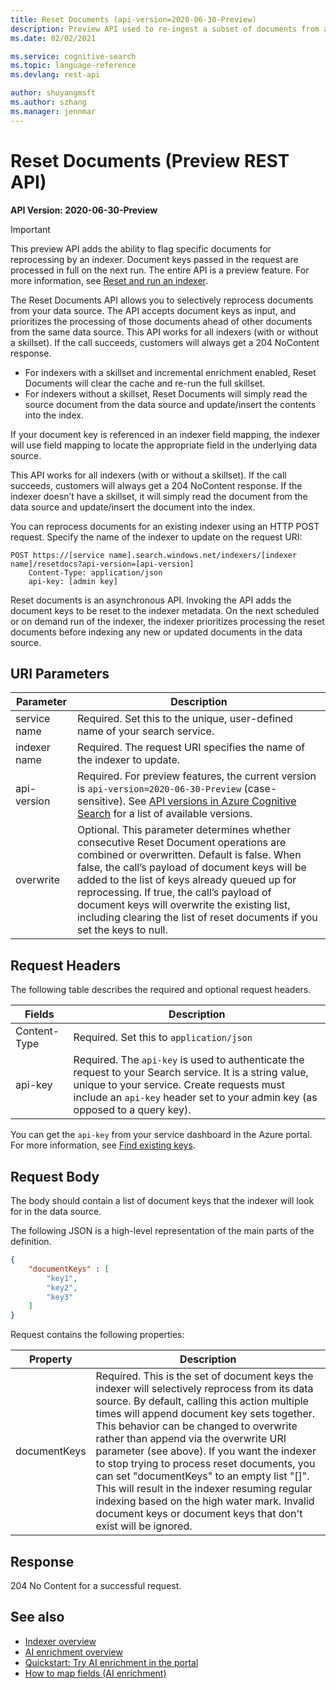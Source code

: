 ```yaml
---
title: Reset Documents (api-version=2020-06-30-Preview)
description: Preview API used to re-ingest a subset of documents from a data source with customer-provided document keys.
ms.date: 02/02/2021

ms.service: cognitive-search
ms.topic: language-reference
ms.devlang: rest-api

author: shuyangmsft
ms.author: szhang
ms.manager: jennmar
---
```

# Reset Documents (Preview REST API)

**API Version: 2020-06-30-Preview**

> [!Important]
> This preview API adds the ability to flag specific documents for reprocessing by an indexer. Document keys passed in the request are processed in full on the next run. The entire API is a preview feature. For more information, see [Reset and run an indexer](https://docs.microsoft.com/azure/search/search-howto-run-reset-indexers).

The Reset Documents API allows you to selectively reprocess documents from your data source. The API accepts document keys as input, and prioritizes the processing of those documents ahead of other documents from the same data source. This API works for all indexers (with or without a skillset). If the call succeeds, customers will always get a 204 NoContent response.

* For indexers with a skillset and incremental enrichment enabled, Reset Documents will clear the cache and re-run the full skillset.
* For indexers without a skillset, Reset Documents will simply read the source document from the data source and update/insert the contents into the index.

If your document key is referenced in an indexer field mapping, the indexer will use field mapping to locate the appropriate field in the underlying data source.

This API works for all indexers (with or without a skillset). If the call succeeds, customers will always get a 204 NoContent response. If the indexer doesn’t have a skillset, it will simply read the document from the data source and update/insert the document into the index.

You can reprocess documents for an existing indexer using an HTTP POST request. Specify the name of the indexer to update on the request URI: 

```http
POST https://[service name].search.windows.net/indexers/[indexer name]/resetdocs?api-version=[api-version]
    Content-Type: application/json
    api-key: [admin key]  
``` 

Reset documents is an asynchronous API. Invoking the API adds the document keys to be reset to the indexer metadata. On the next scheduled or on demand run of the indexer, the indexer prioritizes processing the reset documents before indexing any new or updated documents in the data source.

## URI Parameters

| Parameter	  | Description  | 
|-------------|--------------|
| service name | Required. Set this to the unique, user-defined name of your search service. |
| indexer name  | Required. The request URI specifies the name of the indexer to update. |
| api-version | Required. For preview features, the current version is `api-version=2020-06-30-Preview` (case-sensitive). See [API versions in Azure Cognitive Search](https://docs.microsoft.com/azure/search/search-api-versions) for a list of available versions.|
| overwrite | Optional. This parameter determines whether consecutive Reset Document operations are combined or overwritten. Default is false. When false, the call’s payload of document keys will be added to the list of keys already queued up for reprocessing. If true, the call’s payload of document keys will overwrite the existing list, including clearing the list of reset documents if you set the keys to null.|

## Request Headers

The following table describes the required and optional request headers.  

|Fields              |Description      |  
|--------------------|-----------------|  
|Content-Type|Required. Set this to `application/json`|  
|api-key|Required. The `api-key` is used to authenticate the request to your Search service. It is a string value, unique to your service. Create requests must include an `api-key` header set to your admin key (as opposed to a query key).|  

You can get the `api-key` from your service dashboard in the Azure portal. For more information, see [Find existing keys](https://docs.microsoft.com/azure/search/search-security-api-keys#find-existing-keys).   

## Request Body

The body should contain a list of document keys that the indexer will look for in the data source. 

The following JSON is a high-level representation of the main parts of the definition. 

```json
{
    "documentKeys" : [
        "key1",
        "key2",
        "key3"
    ]
}
```
 Request contains the following properties:
 
|Property|Description|  
|--------------|-----------------|
|documentKeys|Required. This is the set of document keys the indexer will selectively reprocess from its data source. By default, calling this action multiple times will append document key sets together. This behavior can be changed to overwrite rather than append via the overwrite URI parameter (see above). If you want the indexer to stop trying to process reset documents, you can set "documentKeys" to an empty list "[]". This will result in the indexer resuming regular indexing based on the high water mark. Invalid document keys or document keys that don't exist will be ignored.|

## Response  
204 No Content for a successful request.

## See also

+ [Indexer overview](https://docs.microsoft.com/azure/search/search-indexer-overview)
+ [AI enrichment overview](https://docs.microsoft.com/azure/search/cognitive-search-concept-intro)
+ [Quickstart: Try AI enrichment in the portal](https://docs.microsoft.com/azure/search/cognitive-search-quickstart-blob)
+ [How to map fields (AI enrichment)](https://docs.microsoft.com/azure/search/cognitive-search-output-field-mapping)

